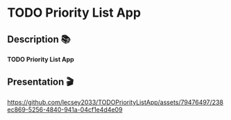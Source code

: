 # TODO Priority List App

## Description 📚

**TODO Priority List App**

## Presentation 🎬

https://github.com/lecsey2033/TODOPriorityListApp/assets/79476497/238ec869-5256-4840-941a-04cf1e4d4e09

